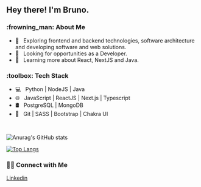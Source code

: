 
<h2> Hey there! I'm Bruno.</h2>

<h3> 	:frowning_man: About Me </h3>

- :thinking: &nbsp; Exploring frontend and backend technologies, software architecture and developing software and web solutions.
- :briefcase: &nbsp; Looking for opportunities as a Developer.
- :seedling: &nbsp; Learning more about React, NextJS and Java.

<h3>:toolbox: Tech Stack</h3>

- :computer: &nbsp; Python | NodeJS | Java
- :globe_with_meridians: &nbsp; JavaScript | ReactJS | Next.js | Typescript
- :oil_drum: &nbsp; PostgreSQL | MongoDB
- :wrench: &nbsp; Git | SASS | Bootstrap | Chakra UI 

<br/>

![Anurag's GitHub stats](https://github-readme-stats.vercel.app/api?username=bruno-nakahara&show_icons=true&theme=tokyonight)


[![Top Langs](https://github-readme-stats.vercel.app/api/top-langs/?username=bruno-nakahara&langs_count=8&hide=css,html)](https://github.com/bruno-nakahara/github-readme-stats)


<h3> 🤝🏻 Connect with Me </h3>

[Linkedin](https://www.linkedin.com/in/bruno-hideki-silva-nakahara-a6749012a/)



